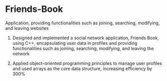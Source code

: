 # Friends-Book
Application, providing functionalities such as joining, searching, modifying, and leaving websites

1. Designed and implemented a social network application, Friends Book, using C++, encapsulating user data in
   profiles and providing functionalities such as joining, searching, modifying, and leaving the network

2. Applied object-oriented programming principles to manage user profiles and used arrays as the core data structure,
   increasing efficiency by 300%


